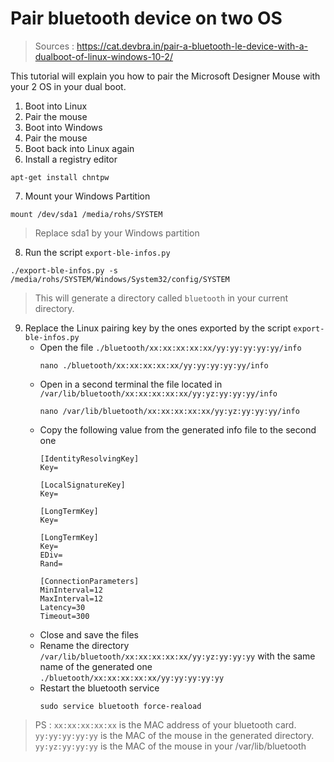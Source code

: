 # Pair bluetooth device on two OS

> Sources : https://cat.devbra.in/pair-a-bluetooth-le-device-with-a-dualboot-of-linux-windows-10-2/

This tutorial will explain you how to pair the Microsoft Designer Mouse with your 2 OS in your dual boot.

1. Boot into Linux
2. Pair the mouse
3. Boot into Windows
4. Pair the mouse
5. Boot back into Linux again
6. Install a registry editor
```
apt-get install chntpw
```

7. Mount your Windows Partition
```
mount /dev/sda1 /media/rohs/SYSTEM
```
> Replace sda1 by your Windows partition

8. Run the script `export-ble-infos.py`
```
./export-ble-infos.py -s /media/rohs/SYSTEM/Windows/System32/config/SYSTEM
```
> This will generate a directory called `bluetooth` in your current directory.

9. Replace the Linux pairing key by the ones exported by the script `export-ble-infos.py`
    - Open the file `./bluetooth/xx:xx:xx:xx:xx/yy:yy:yy:yy:yy/info`
        ```
        nano ./bluetooth/xx:xx:xx:xx:xx/yy:yy:yy:yy:yy/info
        ```
    - Open in a second terminal the file located in `/var/lib/bluetooth/xx:xx:xx:xx:xx/yy:yz:yy:yy:yy/info`
        ```
        nano /var/lib/bluetooth/xx:xx:xx:xx:xx/yy:yz:yy:yy:yy/info
        ```
    - Copy the following value from the generated info file to the second one
        ```
        [IdentityResolvingKey]
        Key=
        
        [LocalSignatureKey]
        Key=
        
        [LongTermKey]
        Key=
        
        [LongTermKey]
        Key=
        EDiv=
        Rand=
        
        [ConnectionParameters]
        MinInterval=12
        MaxInterval=12
        Latency=30
        Timeout=300
        ```
    - Close and save the files
    - Rename the directory `/var/lib/bluetooth/xx:xx:xx:xx:xx/yy:yz:yy:yy:yy` with the same name of the generated one `./bluetooth/xx:xx:xx:xx:xx/yy:yy:yy:yy:yy`
    - Restart the bluetooth service
        ```
        sudo service bluetooth force-reaload
        ```
        
> PS : `xx:xx:xx:xx:xx` is the MAC address of your bluetooth card. `yy:yy:yy:yy:yy` is the MAC of the mouse in the generated directory. `yy:yz:yy:yy:yy` is the MAC of the mouse in your /var/lib/bluetooth
